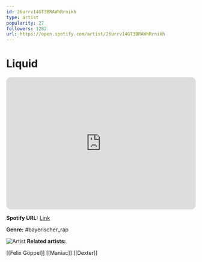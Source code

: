 ```yaml
---
id: 26urrv14GT3BRAWhRrnikh
type: artist
popularity: 27
followers: 1282
url: https://open.spotify.com/artist/26urrv14GT3BRAWhRrnikh
---
```

# Liquid

<iframe style="border-radius:12px" src="https://open.spotify.com/embed/artist/26urrv14GT3BRAWhRrnikh" width="100%" height="352" frameBorder="0" allowfullscreen="" allow="autoplay; clipboard-write; encrypted-media; fullscreen; picture-in-picture" loading="lazy"></iframe>

**Spotify URL:** [Link](https://open.spotify.com/artist/26urrv14GT3BRAWhRrnikh)

**Genre:**  #bayerischer_rap

![Artist](https://i.scdn.co/image/ab67616d0000b273866aa7dc4c607dce778fe424)
**Related artists:**

[[Felix Göppel]]
[[Maniac]]
[[Dexter]]
